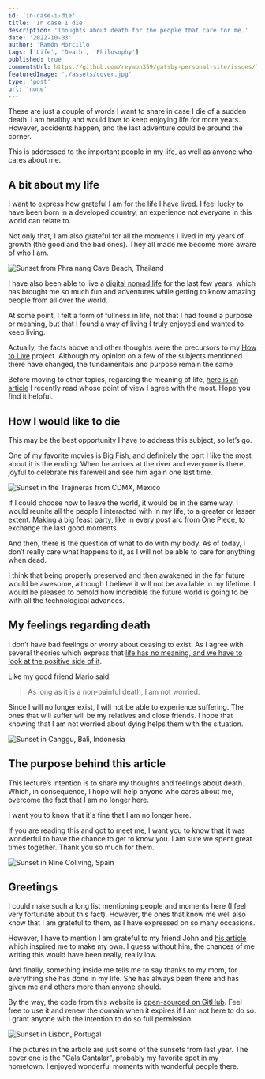 ```yaml
---
id: 'in-case-i-die'
title: 'In case I die'
description: 'Thoughts about death for the people that care for me.'
date: '2022-10-03'
author: 'Ramón Morcillo'
tags: ['Life', 'Death', 'Philosophy']
published: true
commentsUrl: https://github.com/reymon359/gatsby-personal-site/issues/728
featuredImage: './assets/cover.jpg'
type: 'post'
url: 'none'
---
```


These are just a couple of words I want to share in case I die of a sudden death. I am healthy and would love to keep enjoying life for more years. However, accidents happen, and the last adventure could be around the corner.
 
This is addressed to the important people in my life, as well as anyone who cares about me.

## A bit about my life

I want to express how grateful I am for the life I have lived. I feel lucky to have been born in a developed country, an experience not everyone in this world can relate to. 

Not only that, I am also grateful for all the moments I lived in my years of growth (the good and the bad ones). They all made me become more aware of who I am. 

![Sunset from Phra nang Cave Beach, Thailand](./assets/sunset-from-phra-nang-cave-beach-thailand.jpg)

I have also been able to live a [digital nomad life](https://ramonmorcillo.com/lifestyle-as-a-digital-nomad-staying-in-colivings/) for the last few years, which has brought me so much fun and adventures while getting to know amazing people from all over the world. 

At some point, I felt a form of fullness in life, not that I had found a purpose or meaning, but that I found a way of living I truly enjoyed and wanted to keep living.

Actually, the facts above and other thoughts were the precursors to my [How to Live](https://reymon359.github.io/how-to-live/#/) project. Although my opinion on a few of the subjects mentioned there have changed, the fundamentals and purpose remain the same

Before moving to other topics, regarding the meaning of life, [here is an article](https://moretothat.com/the-meaning-of-life-is-absurd/) I recently read whose point of view I agree with the most. Hope you find it helpful.

## How I would like to die 

This may be the best opportunity I have to address this subject, so let’s go. 

One of my favorite movies is Big Fish, and definitely the part I like the most about it is the ending. When he arrives at the river and everyone is there, joyful to celebrate his farewell and see him again one last time.

![Sunset in the Trajineras from CDMX, Mexico](./assets/sunset-in-the-trajineras-from-cdmx-mexico.jpg)

If I could choose how to leave the world, it would be in the same way. I would reunite
all the people I interacted with in my life, to a greater or lesser extent. Making a big feast party, like in every post arc from One Piece, to exchange the last good moments.

And then, there is the question of what to do with my body. As of today, I don’t really care what happens to it, as I will not be able to care for anything when dead. 

I think that being properly preserved and then awakened in the far future would be awesome, although I believe it will not be available in my lifetime. I would be pleased to behold how incredible the future world is going to be with all the technological advances.

## My feelings regarding death

I don’t have bad feelings or worry about ceasing to exist. As I agree with several theories which express that [life has no meaning, and we have to look at the positive side of it](https://www.youtube.com/watch?v=MBRqu0YOH14). 

Like my good friend Mario said: 

> As long as it is a non-painful death, I am not worried.

Since I will no longer exist, I will not be able to experience suffering. The ones that will suffer will be my relatives and close friends. I hope that knowing that I am not worried about dying helps them with the situation.

![Sunset in Canggu, Bali, Indonesia](./assets/sunset-in-canggu-bali-indonesia.jpg)

## The purpose behind this article

This lecture’s intention is to share my thoughts and feelings about death. Which, in consequence, I hope will help anyone who cares about me, overcome the fact that I am no longer here. 

I want you to know that it's fine that I am no longer here.

If you are reading this and got to meet me, I want you to know that it was wonderful to have the chance to get to know you. I am sure we spent great times together. Thank you so much for them.

![Sunset in Nine Coliving, Spain](./assets/sunset-in-nine-coliving-spain.jpg)

## Greetings

I could make such a long list mentioning people and moments here (I feel very fortunate about this fact). However, the ones that know me well also know that I am grateful to them, as I have expressed on so many occasions. 

However, I have to mention I am grateful to my friend John and [his article](https://www.verekia.com/in-case-i-die) which inspired me to make my own. I guess without him, the chances of me writing this would have been really, really low.

And finally, something inside me tells me to say thanks to my mom, for everything she has done in my life. She has always been there and has given me and others more than anyone should.

By the way, the code from this website is [open-sourced on GitHub](https://github.com/reymon359/gatsby-personal-site). Feel free to use it and renew the domain when it expires if I am not here to do so. I grant anyone with the intention to do so full permission.

![Sunset in Lisbon, Portugal](./assets/sunset-in-lisbon-portugal.jpg)

The pictures in the article are just some of the sunsets from last year. The cover one is the "Cala Cantalar", probably my favorite spot in my hometown. I enjoyed wonderful moments with wonderful people there.
